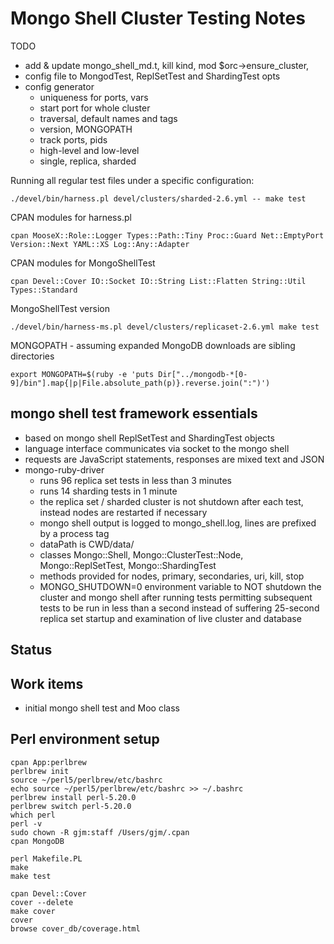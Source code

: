 # Mongo Shell Cluster Testing Notes

TODO

- add & update mongo_shell_md.t, kill kind, mod $orc->ensure_cluster, 
- config file to MongodTest, ReplSetTest and ShardingTest opts
- config generator
  - uniqueness for ports, vars
  - start port for whole cluster
  - traversal, default names and tags
  - version, MONGOPATH
  - track ports, pids
  - high-level and low-level
  - single, replica, sharded

Running all regular test files under a specific configuration:

    ./devel/bin/harness.pl devel/clusters/sharded-2.6.yml -- make test

CPAN modules for harness.pl

    cpan MooseX::Role::Logger Types::Path::Tiny Proc::Guard Net::EmptyPort Version::Next YAML::XS Log::Any::Adapter    

CPAN modules for MongoShellTest

    cpan Devel::Cover IO::Socket IO::String List::Flatten String::Util Types::Standard

MongoShellTest version

    ./devel/bin/harness-ms.pl devel/clusters/replicaset-2.6.yml make test

MONGOPATH - assuming expanded MongoDB downloads are sibling directories

    export MONGOPATH=$(ruby -e 'puts Dir["../mongodb-*[0-9]/bin"].map{|p|File.absolute_path(p)}.reverse.join(":")')

## mongo shell test framework essentials

- based on mongo shell ReplSetTest and ShardingTest objects
- language interface communicates via socket to the mongo shell
- requests are JavaScript statements, responses are mixed text and JSON
- mongo-ruby-driver
    - runs 96 replica set tests in less than 3 minutes
    - runs 14 sharding tests in 1 minute
    - the replica set / sharded cluster is not shutdown after each test, instead nodes are restarted if necessary
    - mongo shell output is logged to mongo_shell.log, lines are prefixed by a process tag
    - dataPath is CWD/data/
    - classes Mongo::Shell, Mongo::ClusterTest::Node, Mongo::ReplSetTest, Mongo::ShardingTest
    - methods provided for nodes, primary, secondaries, uri, kill, stop
    - MONGO_SHUTDOWN=0 environment variable to NOT shutdown the cluster and mongo shell after running tests
      permitting subsequent tests to be run in less than a second instead of suffering 25-second replica set startup
      and examination of live cluster and database

## Status

## Work items

- initial mongo shell test and Moo class 

## Perl environment setup

    cpan App:perlbrew
    perlbrew init
    source ~/perl5/perlbrew/etc/bashrc
    echo source ~/perl5/perlbrew/etc/bashrc >> ~/.bashrc
    perlbrew install perl-5.20.0
    perlbrew switch perl-5.20.0
    which perl
    perl -v
    sudo chown -R gjm:staff /Users/gjm/.cpan
    cpan MongoDB
    
    perl Makefile.PL
    make
    make test
    
    cpan Devel::Cover
    cover --delete
    make cover
    cover
    browse cover_db/coverage.html
    
